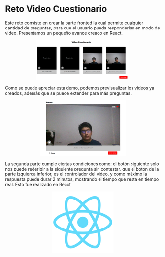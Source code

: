 # Reto Video Cuestionario
Este reto consiste en crear la parte fronted la cual permite cualquier cantidad de preguntas, para que el usuario pueda responderlas en modo de video.
Presentamos un pequeño avance creado en React.



<p align="center">
  <img src="./soruce/VistaPrincipal.png" alt="Texto alternativo" width="60%">  
</p>

Como se puede apreciar esta demo, podemos previsualizar los videos ya creados, además que se puede extender para más preguntas.  


<p align="center">
  <img src="./soruce/Video.png" alt="Texto alternativo" width="55%" >
</p>
La segunda parte cumple ciertas condiciones como: el botón siguiente solo nos puede rederigir a la siguiente pregunta sin contestar, que el boton de la parte izquierda inferior, es el controlador del video, y como máximo la respuesta puede durar 2 minutos, mostrando el tiempo que resta en tiempo real. Esto fue realizado en React
<p align="center">
  <img src="./public/logo512.png" alt="Texto alternativo" width="200px">
</p>
